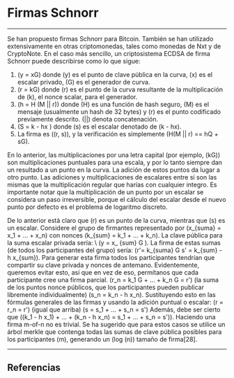 # Firmas Schnorr 

---

Se han propuesto firmas Schnorr para Bitcoin. También se han utilizado extensivamente en otras criptomonedas, tales como monedas de Nxt y de CryptoNote. En el caso más sencillo, un criptosistema ECDSA de firma Schnorr puede describirse como lo que sigue:

1. \(y = xG\) donde \(y\) es el punto de clave pública en la curva, \(x\) es el escalar privado,    \(G\) es el generador de curva.
2. \(r = kG\) donde \(r\) es el punto de la curva resultante de la multiplicación de \(k\), el nonce scalar, para el generador.
3. \(h = H (M || r)\) donde \(H\) es una función de hash seguro, \(M\) es el mensaje (usualmente un hash de 32 bytes) y \(r\) es el punto codificado previamente descrito. \(||\) denota concatenación.
4. \(S = k - hx \) donde \(s\) es el escalar denotado de \(k - hx\).
5. La firma es \((r, s)\), y la verificación es simplemente \(H(M || r) == hQ + sG\).

En lo anterior, las multiplicaciones por una letra capital (por ejemplo, \(kG\)) son multiplicaciones puntuales para una escala, y por lo tanto siempre dan un resultado a un punto en la curva. La adición de estos puntos da lugar a otro punto. Las adiciones y multiplicaciones de escalares entre sí son las mismas que la multiplicación regular que harías con cualquier integro. Es importante notar que la multiplicación de un punto por un escalar se considera un paso irreversible, porque el cálculo del escalar desde el nuevo punto por defecto es el problema de logaritmo discreto.

De lo anterior está claro que \(r\) es un punto de la curva, mientras que \(s\) es un escalar. Considere el grupo de firmantes representado por \(x_{suma} = x_1 + ... + x_n\) con nonces \(k_{sum} = k_1 + ... + k_n\). La clave pública para la suma escalar privada sería: \ (y = x_ {sum} G \). La firma de estas sumas (de todos los participantes del grupo) sería: \(r'= k_{suma} G s' = k_{sum} - h x_{sum}\). Para generar esta firma todos los participantes tendrían que compartir su clave privada y nonces de antemano. Evidentemente, queremos evitar esto, así que en vez de eso, permítanos que cada participante cree una firma parcial. \(r_n = k_1 G + ... + k_n G = r'\) (la suma de los puntos nonce públicos, que los participantes pueden publicar libremente individualmente) \(s_n = k_n - h x_n\). Sustituyendo esto en las fórmulas generales de las firmas y usando la adición puntual o escalar: \(r = r_n = r'\) (igual que arriba) \(s = s_1 + ... + s_n = s'\) Además, debe ser cierto que \((k_1 - h x_1) + ... + (k_n - h x_n) = s_1 + ... + s_n = s')\). Haciendo una firma m-of-n no es trivial. Se ha sugerido que para estos casos se utilice un árbol merkle que contenga todas las sumas de clave pública posibles para los participantes \(m\), generando un \(log (n)\) tamaño de firma[28].

---

## <i class="fa fa-book"></i> Referencias 

[^1]: Wuille P. 2015. [Firmas de árboles: Multisig sobre esteroides utilizando firmas de árboles] (https://decred.org/research/wuille2015.pdf).
